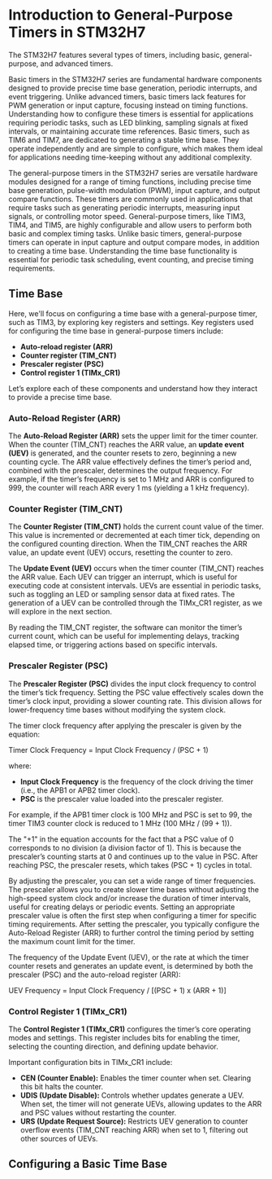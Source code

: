 # Introduction to General-Purpose Timers in STM32H7

The STM32H7 features several types of timers, including basic, general-purpose, and advanced timers. 

Basic timers in the STM32H7 series are fundamental hardware components designed to provide precise time base generation, periodic interrupts, and event triggering. Unlike advanced timers, basic timers lack features for PWM generation or input capture, focusing instead on timing functions. Understanding how to configure these timers is essential for applications requiring periodic tasks, such as LED blinking, sampling signals at fixed intervals, or maintaining accurate time references. Basic timers, such as TIM6 and TIM7, are dedicated to generating a stable time base. They operate independently and are simple to configure, which makes them ideal for applications needing time-keeping without any additional complexity.

The general-purpose timers in the STM32H7 series are versatile hardware modules designed for a range of timing functions, including precise time base generation, pulse-width modulation (PWM), input capture, and output compare functions. These timers are commonly used in applications that require tasks such as generating periodic interrupts, measuring input signals, or controlling motor speed. 
General-purpose timers, like TIM3, TIM4, and TIM5, are highly configurable and allow users to perform both basic and complex timing tasks. Unlike basic timers, general-purpose timers can operate in input capture and output compare modes, in addition to creating a time base. Understanding the time base functionality is essential for periodic task scheduling, event counting, and precise timing requirements.


## Time Base

Here, we'll focus on configuring a time base with a general-purpose timer, such as TIM3, by exploring key registers and settings. Key registers used for configuring the time base in general-purpose timers include:

- **Auto-reload register (ARR)**
- **Counter register (TIM_CNT)**
- **Prescaler register (PSC)**
- **Control register 1 (TIMx_CR1)**

Let’s explore each of these components and understand how they interact to provide a precise time base.

### Auto-Reload Register (ARR)

The **Auto-Reload Register (ARR)** sets the upper limit for the timer counter. When the counter (TIM_CNT) reaches the ARR value, an **update event (UEV)** is generated, and the counter resets to zero, beginning a new counting cycle. The ARR value effectively defines the timer’s period and, combined with the prescaler, determines the output frequency.
For example, if the timer’s frequency is set to 1 MHz and ARR is configured to 999, the counter will reach ARR every 1 ms (yielding a 1 kHz frequency).



### Counter Register (TIM_CNT)

The **Counter Register (TIM_CNT)** holds the current count value of the timer. This value is incremented or decremented at each timer tick, depending on the configured counting direction. When the TIM_CNT reaches the ARR value, an update event (UEV) occurs, resetting the counter to zero. 

The **Update Event (UEV)** occurs when the timer counter (TIM_CNT) reaches the ARR value. Each UEV can trigger an interrupt, which is useful for executing code at consistent intervals. UEVs are essential in periodic tasks, such as toggling an LED or sampling sensor data at fixed rates.
The generation of a UEV can be controlled through the TIMx_CR1 register, as we will explore in the next section.

By reading the TIM_CNT register, the software can monitor the timer’s current count, which can be useful for implementing delays, tracking elapsed time, or triggering actions based on specific intervals.

### Prescaler Register (PSC)

The **Prescaler Register (PSC)** divides the input clock frequency to control the timer’s tick frequency. Setting the PSC value effectively scales down the timer’s clock input, providing a slower counting rate. This division allows for lower-frequency time bases without modifying the system clock.

The timer clock frequency after applying the prescaler is given by the equation:


Timer Clock Frequency = Input Clock Frequency / (PSC + 1)

where:
- **Input Clock Frequency** is the frequency of the clock driving the timer (i.e., the APB1 or APB2 timer clock).
- **PSC** is the prescaler value loaded into the prescaler register.

For example, if the APB1 timer clock is 100 MHz and PSC is set to 99, the timer TIM3 counter clock is reduced to 1 MHz (100 MHz / (99 + 1)).

The "+1" in the equation accounts for the fact that a PSC value of 0 corresponds to no division (a division factor of 1). This is because the prescaler’s counting starts at 0 and continues up to the value in PSC. After reaching PSC, the prescaler resets, which takes (PSC + 1) cycles in total.

By adjusting the prescaler, you can set a wide range of timer frequencies. The prescaler allows you to create slower time bases without adjusting the high-speed system clock and/or increase the duration of timer intervals, useful for creating delays or periodic events.
Setting an appropriate prescaler value is often the first step when configuring a timer for specific timing requirements. After setting the prescaler, you typically configure the Auto-Reload Register (ARR) to further control the timing period by setting the maximum count limit for the timer. 

The frequency of the Update Event (UEV), or the rate at which the timer counter resets and generates an update event, is determined by both the prescaler (PSC) and the auto-reload register (ARR):

UEV Frequency = Input Clock Frequency / [(PSC + 1) x (ARR + 1)]


### Control Register 1 (TIMx_CR1)

The **Control Register 1 (TIMx_CR1)** configures the timer’s core operating modes and settings. This register includes bits for enabling the timer, selecting the counting direction, and defining update behavior.

Important configuration bits in TIMx_CR1 include:

- **CEN (Counter Enable):** Enables the timer counter when set. Clearing this bit halts the counter.
- **UDIS (Update Disable):** Controls whether updates generate a UEV. When set, the timer will not generate UEVs, allowing updates to the ARR and PSC values without restarting the counter.
- **URS (Update Request Source):** Restricts UEV generation to counter overflow events (TIM_CNT reaching ARR) when set to 1, filtering out other sources of UEVs.


## Configuring a Basic Time Base




